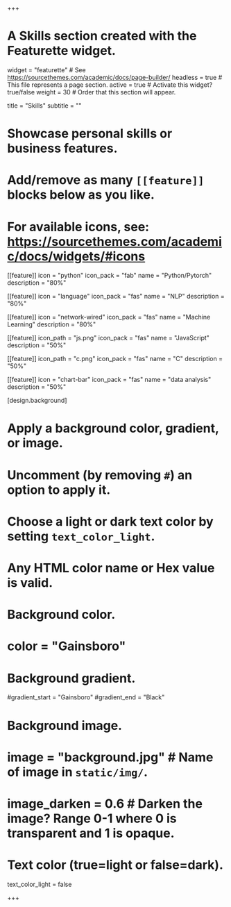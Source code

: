 +++
# A Skills section created with the Featurette widget.
widget = "featurette"  # See https://sourcethemes.com/academic/docs/page-builder/
headless = true  # This file represents a page section.
active = true  # Activate this widget? true/false
weight = 30  # Order that this section will appear.

title = "Skills"
subtitle = ""

# Showcase personal skills or business features.
# 
# Add/remove as many `[[feature]]` blocks below as you like.
# 
# For available icons, see: https://sourcethemes.com/academic/docs/widgets/#icons

[[feature]]
  icon = "python"
  icon_pack = "fab"
  name = "Python/Pytorch"
  description = "80%"
  
[[feature]]
  icon = "language"
  icon_pack = "fas"
  name = "NLP"
  description = "80%"  
  
[[feature]]
  icon = "network-wired"
  icon_pack = "fas"
  name = "Machine Learning"
  description = "80%"

[[feature]]
  icon_path = "js.png"
  icon_pack = "fas"
  name = "JavaScript"
  description = "50%"

[[feature]]
  icon_path = "c.png"
  icon_pack = "fas"
  name = "C"
  description = "50%"

  [[feature]]
  icon = "chart-bar"
  icon_pack = "fas"
  name = "data analysis"
  description = "50%"

[design.background]
  # Apply a background color, gradient, or image.
  #   Uncomment (by removing `#`) an option to apply it.
  #   Choose a light or dark text color by setting `text_color_light`.
  #   Any HTML color name or Hex value is valid.
    
  # Background color.
  # color = "Gainsboro"
  
  # Background gradient.
  #gradient_start = "Gainsboro"
  #gradient_end = "Black"
  
  # Background image.
  # image = "background.jpg"  # Name of image in `static/img/`.
  # image_darken = 0.6  # Darken the image? Range 0-1 where 0 is transparent and 1 is opaque.

  # Text color (true=light or false=dark).
  text_color_light = false

+++
